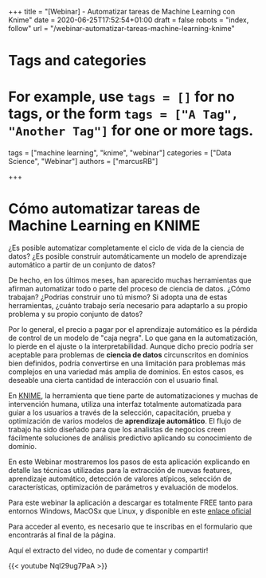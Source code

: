 +++
title = "[Webinar] - Automatizar tareas de Machine Learning con Knime"
date = 2020-06-25T17:52:54+01:00
draft = false
robots = "index, follow"
url = "/webinar-automatizar-tareas-machine-learning-knime"

# Tags and categories
# For example, use `tags = []` for no tags, or the form `tags = ["A Tag", "Another Tag"]` for one or more tags.
tags = ["machine learning", "knime", "webinar"]
categories = ["Data Science", "Webinar"]
authors = ["marcusRB"]

+++

# Cómo automatizar tareas de Machine Learning en KNIME

¿Es posible automatizar completamente el ciclo de vida de la ciencia de datos? ¿Es posible construir automáticamente un modelo de aprendizaje automático a partir de un conjunto de datos?

De hecho, en los últimos meses, han aparecido muchas herramientas que afirman automatizar todo o parte del proceso de ciencia de datos. ¿Cómo trabajan? ¿Podrías construir uno tú mismo? Si adopta una de estas herramientas, ¿cuánto trabajo sería necesario para adaptarlo a su propio problema y su propio conjunto de datos?

Por lo general, el precio a pagar por el aprendizaje automático es la pérdida de control de un modelo de "caja negra". Lo que gana en la automatización, lo pierde en el ajuste o la interpretabilidad. Aunque dicho precio podría ser aceptable para problemas de **ciencia de datos** circunscritos en dominios bien definidos, podría convertirse en una limitación para problemas más complejos en una variedad más amplia de dominios. En estos casos, es deseable una cierta cantidad de interacción con el usuario final.

En [KNIME](https://www.knime.com/), la herramienta que tiene parte de automatizaciones y muchas de intervención humana, utiliza una interfaz totalmente automatizada para guiar a los usuarios a través de la selección, capacitación, prueba y optimización de varios modelos de **aprendizaje automático**. El flujo de trabajo ha sido diseñado para que los analistas de negocios creen fácilmente soluciones de análisis predictivo aplicando su conocimiento de dominio.

En este Webinar mostraremos los pasos de esta aplicación explicando en detalle las técnicas utilizadas para la extracción de nuevas features, aprendizaje automático, detección de valores atípicos, selección de características, optimización de parámetros y evaluación de modelos.

Para este webinar la aplicación a descargar es totalmente FREE tanto para entornos Windows, MacOSx que Linux, y disponible en este [enlace oficial](https://www.knime.com/downloads/download-knime)

Para acceder al evento, es necesario que te inscribas en el formulario que encontrarás al final de la página.

Aquí el extracto del video, no dude de comentar y compartir!

{{< youtube Nql29ug7PaA >}}




